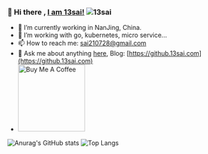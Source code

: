 ### 👋 Hi there , [I am 13sai!](https://github.13sai.com)  ![13sai](https://visitor-badge.glitch.me/badge?page_id=13sai.13sai)


- 🔭 I’m currently working in NanJing, China.
- 🌱 I’m working with go, kubernetes, micro service...
- 📫 How to reach me: sai210728@gmail.com
- 💬 Ask me about anything [here](https://github.com/13sai/13sai/issues), Blog: [https://github.13sai.com](https://github.13sai.com)
- <a href="https://github.13sai.com/images/qiniu/zan.png" target="_blank"><img src="https://cdn.buymeacoffee.com/buttons/v2/default-red.png" alt="Buy Me A Coffee" width="150" ></a>

![Anurag's GitHub stats](https://github-readme-stats.vercel.app/api?username=13sai&show_icons=true&theme=vue)
![Top Langs](https://github-readme-stats.vercel.app/api/top-langs/?username=13sai&hide=javascript,html,css,blade&layout=compact&theme=vue)

